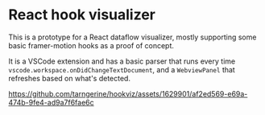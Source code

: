 # React hook visualizer

This is a prototype for a React dataflow visualizer, mostly supporting some basic framer-motion hooks as a proof of concept.

It is a VSCode extension and has a basic parser that runs every time `vscode.workspace.onDidChangeTextDocument`, and a `WebviewPanel` that refreshes based on what's detected.

https://github.com/tarngerine/hookviz/assets/1629901/af2ed569-e69a-474b-9fe4-ad9a7f6fae6c

